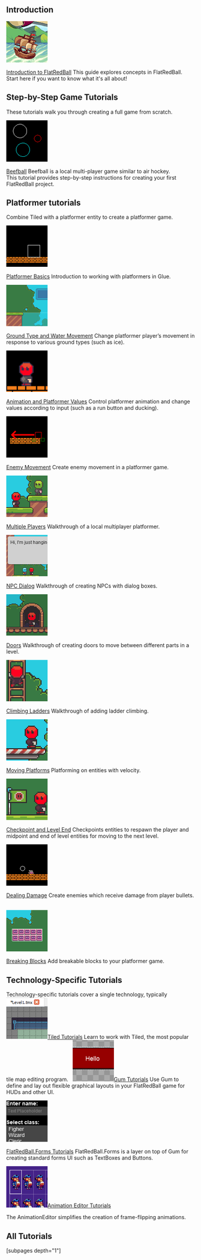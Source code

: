 ## Introduction

![](/media/2021-03-img_6048dd6d7dd6d.png)

[Introduction to FlatRedBall](/documentation/tutorials/introduction-to-flatredball/.md) This guide explores concepts in FlatRedBall. Start here if you want to know what it's all about!  

## 

## Step-by-Step Game Tutorials

These tutorials walk you through creating a full game from scratch.

[![](/media/2016-12-img_585345a4df251.png)](/documentation/tutorials/tutorials-beefball/.md)

[Beefball](/documentation/tutorials/tutorials-beefball/.md) Beefball is a local multi-player game similar to air hockey. This tutorial provides step-by-step instructions for creating your first FlatRedBall project.  

## Platformer tutorials

Combine Tiled with a platformer entity to create a platformer game.

![](/media/2021-04-img_608abcb912e5b.png)

[Platformer Basics](/documentation/tutorials/platformer-plugin/platformer-basics/.md) Introduction to working with platformers in Glue.  

![](/media/2021-04-img_608abd041ec2f.png)

[Ground Type and Water Movement](/documentation/tutorials/platformer-plugin/ground-type-and-water-movement/.md) Change platformer player’s movement in response to various ground types (such as ice).  

![](/media/2021-04-img_608abdc4f0b8c.png)

[Animation and Platformer Values](/documentation/tutorials/platformer-plugin/platformer-animations-values/.md) Control platformer animation and change values according to input (such as a run button and ducking).  

![](/media/2021-04-img_608ac0c76217a.png)

[Enemy Movement](/documentation/tutorials/platformer-plugin/enemy-movement/.md) Create enemy movement in a platformer game.  

![](/media/2021-05-img_608d930ad7c84.png)

[Multiple Players](/documentation/tutorials/platformer-plugin/multiple-players/.md) Walkthrough of a local multiplayer platformer.  

![](/media/2021-05-img_608f71ebd4855.png)

[NPC Dialog](/documentation/tutorials/platformer-plugin/npc-dialog/.md) Walkthrough of creating NPCs with dialog boxes.  

![](/media/2021-05-img_609545cbd7cd4.png)

[Doors](/documentation/tutorials/platformer-plugin/doors/.md) Walkthrough of creating doors to move between different parts in a level.  

![](/media/2021-05-img_609a05dd95b5d.png)

[Climbing Ladders](/documentation/tutorials/platformer-plugin/climbing-ladders/.md) Walkthrough of adding ladder climbing.  

![](/media/2021-05-img_609de79ca3716.png)

[Moving Platforms](/documentation/tutorials/platformer-plugin/moving-platforms/.md) Platforming on entities with velocity.  

![](/media/2021-06-img_60b8d141dff6c.png)

[Checkpoint and Level End](/documentation/tutorials/platformer-plugin/checkpoint-and-level-end/.md) Checkpoints entities to respawn the player and midpoint and end of level entities for moving to the next level.  

![](/media/2021-04-img_608ac10579aed.png)

[Dealing Damage](/documentation/tutorials/platformer-plugin/dealing-damage/.md) Create enemies which receive damage from player bullets.  

![](/media/2021-04-img_608ac1378f975.png)

[Breaking Blocks](/documentation/tutorials/platformer-plugin/breaking-blocks/.md) Add breakable blocks to your platformer game.  

## 

## 

## Technology-Specific Tutorials

Technology-specific tutorials cover a single technology, typically ![](/media/2017-02-img_58b11501ccb60.png)[Tiled Tutorials](/documentation/tools/tiled-plugin/using-the-tiled-plugin/.md) Learn to work with Tiled, the most popular tile map editing program.   ![](/media/2017-02-img_58b2ef68ecf47.png)[Gum Tutorials](/documentation/tools/gum/gum-tutorials/.md) Use Gum to define and lay out flexible graphical layouts in your FlatRedBall game for HUDs and other UI.  

![](/media/2023-09-img_6504462fb1a98.png)

[FlatRedBall.Forms Tutorials](/documentation/tutorials/flatredball-forms/.md) FlatRedBall.Forms is a layer on top of Gum for creating standard forms UI such as TextBoxes and Buttons.  

![](/media/2017-02-img_58b2f19b935a6.png)[Animation Editor Tutorials](/documentation/tools/animationeditor/glue-gluevault-component-pages-animationeditor-plugin/.md)

The AnimationEditor simplifies the creation of frame-flipping animations.    

## All Tutorials

\[subpages depth="1"\]
